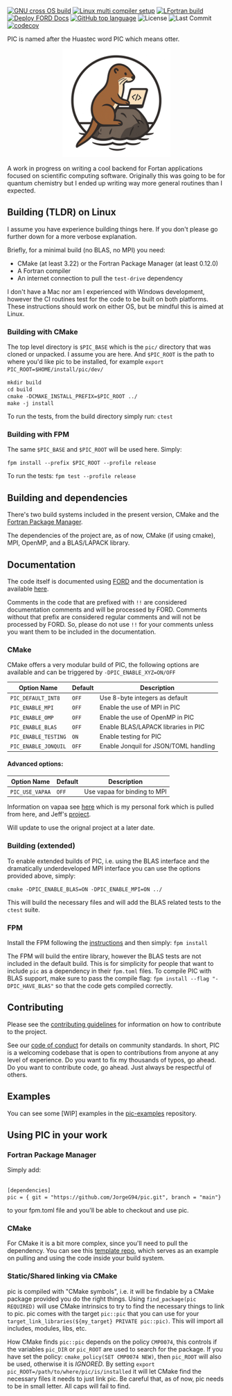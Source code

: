 [![GNU cross OS build](https://github.com/JorgeG94/pic/actions/workflows/local_conda_env.yml/badge.svg)](https://github.com/JorgeG94/pic/actions/workflows/local_conda_env.yml)
[![Linux multi compiler setup](https://github.com/JorgeG94/pic/actions/workflows/multi-compiler-ci.yml/badge.svg)](https://github.com/JorgeG94/pic/actions/workflows/multi-compiler-ci.yml)
[![LFortran build](https://github.com/JorgeG94/pic/actions/workflows/lfortran-ci.yml/badge.svg)](https://github.com/JorgeG94/pic/actions/workflows/lfortran-ci.yml)
[![Deploy FORD Docs](https://github.com/JorgeG94/pic/actions/workflows/deploy-docs.yml/badge.svg)](https://github.com/JorgeG94/pic/actions/workflows/deploy-docs.yml)
[![GitHub top language](https://img.shields.io/github/languages/top/JorgeG94/pic)](https://github.com/JorgeG94/pic)
![License](https://img.shields.io/github/license/JorgeG94/pic)
![Last Commit](https://img.shields.io/github/last-commit/JorgeG94/pic)
[![codecov](https://codecov.io/github/JorgeG94/pic/graph/badge.svg?token=6A6PGOZ7GW)](https://codecov.io/github/JorgeG94/pic)

PIC is named after the Huastec word PIC which means otter.

<p align="center">
  <img src="images/pic_logo.png" alt="Otter coding logo" title="Project logo" width="250">
</p>

A work in progress on writing a cool backend for Fortan applications focused on scientific computing software. Originally this was going
to be for quantum chemistry but I ended up writing way more general routines than I expected.

## Building (TLDR) on Linux

I assume you have experience building things here. If you don't please go further down for a more verbose explanation.

Briefly, for a minimal build (no BLAS, no MPI)  you need:

- CMake (at least 3.22) or the Fortran Package Manager (at least 0.12.0)
- A Fortran compiler
- An internet connection to pull the `test-drive` dependency

I don't have a Mac nor am I experienced with Windows development, however the CI routines test for the code to be built on both platforms. These instructions
should work on either OS, but be mindful this is aimed at Linux.

### Building with CMake

The top level directory is `$PIC_BASE` which is the `pic/` directory that was cloned or unpacked. I assume you are here. And
`$PIC_ROOT` is the path to where you'd like pic to be installed, for example `export PIC_ROOT=$HOME/install/pic/dev/`

```
mkdir build
cd build
cmake -DCMAKE_INSTALL_PREFIX=$PIC_ROOT ../
make -j install
```

To run the tests, from the build directory simply run: `ctest`

### Building with FPM

The same `$PIC_BASE` and `$PIC_ROOT` will be used here. Simply:

```
fpm install --prefix $PIC_ROOT --profile release
```

To run the tests: `fpm test --profile release`


## Building and dependencies

There's two build systems included in the present version, CMake and the [Fortran Package Manager](https://fpm.fortran-lang.org/index.html).

The dependencies of the project are, as of now, CMake (if using cmake), MPI, OpenMP, and a BLAS/LAPACK library.

## Documentation

The code itself is documented using [FORD](https://forddocs.readthedocs.io/en/stable/) and the documentation is available [here](https://jorgeg94.github.io/pic/).

Comments in the code that are prefixed with `!!` are considered documentation comments and will be processed by FORD. Comments without that prefix are considered regular comments and will not be processed by FORD. So, please do not use `!!` for your comments unless you want them to be included in the documentation.

### CMake

CMake offers a very modular build of PIC, the following options are available and can be triggered by `-DPIC_ENABLE_XYZ=ON/OFF`

| Option Name            | Default | Description                                |
|------------------------|---------|--------------------------------------------|
| `PIC_DEFAULT_INT8`     | `OFF`   | Use 8-byte integers as default             |
| `PIC_ENABLE_MPI`       | `OFF`   | Enable the use of MPI in PIC               |
| `PIC_ENABLE_OMP`       | `OFF`   | Enable the use of OpenMP in PIC            |
| `PIC_ENABLE_BLAS`      | `OFF`   | Enable BLAS/LAPACK libraries in PIC        |
| `PIC_ENABLE_TESTING`   | `ON`    | Enable testing for PIC                     |
| `PIC_ENABLE_JONQUIL`   | `OFF`   | Enable Jonquil for JSON/TOML handling      |

#### Advanced options:

| Option Name            | Default | Description                                |
|------------------------|---------|--------------------------------------------|
| `PIC_USE_VAPAA`        | `OFF`   | Use vapaa for binding to MPI               |

Information on vapaa see [here](https://github.com/JorgeG94/vapaa/tree/main) which is my
personal fork which is pulled from here, and Jeff's [project](https://github.com/jeffhammond/vapaa).

Will update to use the orignal project at a later date.


### Building (extended)

To enable extended builds of PIC, i.e. using the BLAS interface and the dramatically underdeveloped MPI interface you can use the
options provided above, simply:

```
cmake -DPIC_ENABLE_BLAS=ON -DPIC_ENABLE_MPI=ON ../
```

This will build the necessary files and will add the BLAS related tests to the `ctest` suite.

### FPM

Install the FPM following the [instructions](https://fpm.fortran-lang.org/install/index.html#install) and then simply: `fpm install`

The FPM will build the entire library, however the BLAS tests are not included in the default build. This is for simplicity for people
that want to include `pic` as a dependency in their `fpm.toml` files. To compile PIC with BLAS support, make sure to pass the compile flag:
`fpm install --flag "-DPIC_HAVE_BLAS"` so that the code gets compiled correctly.

## Contributing

Please see the [contributing guidelines](https://jorgeg94.github.io/pic/page/contributing.html) for information on how to contribute to the project.

See our [code of conduct](CODE_OF_CONDUCT.md) for details on community standards. In short, PIC is a welcoming codebase that is open to contributions
from anyone at any level of experience. Do you want to fix my thousands of typos, go ahead. Do you want to contribute code, go ahead. Just always
be respectful of others.

## Examples

You can see some [WIP] examples in the [pic-examples](https://github.com/JorgeG94/pic_examples) repository.

## Using PIC in your work

### Fortran Package Manager

Simply add:
```

[dependencies]
pic = { git = "https://github.com/JorgeG94/pic.git", branch = "main"}
```

to your fpm.toml file and you'll be able to checkout and use pic.

### CMake

For CMake it is a bit more complex, since you'll need to pull the dependency. You can see this [template repo](https://github.com/JorgeG94/pic-app-sample), which
serves as an example on pulling and using the code inside your build system.

### Static/Shared linking via CMake

pic is compiled with "CMake symbols", i.e. it will be findable by a CMake package provided you do the right things. Using
`find_package(pic REQUIRED)` will use CMake intrinsics to try to find the necessary things to link to pic. pic comes with the
target `pic::pic` that you can use for your `target_link_libraries(${my_target} PRIVATE pic::pic)`. This will import
all includes, modules, libs, etc.

How CMake finds `pic::pic` depends on the policy `CMP0074`, this controls if the variables `pic_DIR` or `pic_ROOT` are used
to search for the package. If you have set the policy: `cmake_policy(SET CMP0074 NEW)`, then `pic_ROOT` will also be used,
otherwise it is *IGNORED*. By setting `export pic_ROOT=/path/to/where/pic/is/installed` it will let CMake find the
necessary files it needs to just link pic. Be careful that, as of now, pic needs to be in small letter. All caps will fail to
find.
